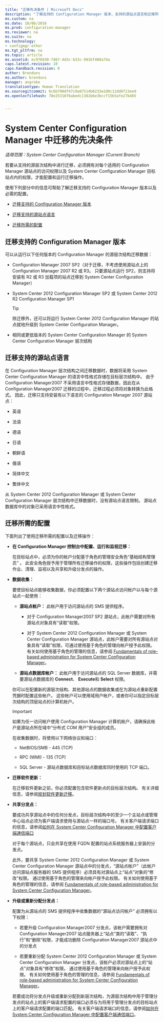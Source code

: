 ```yaml
---
title: "迁移先决条件 | Microsoft Docs"
description: "了解支持的 Configuration Manager 版本、支持的源站点语言和迁移所需的配置。"
ms.custom: na
ms.date: 10/06/2016
ms.prod: configuration-manager
ms.reviewer: na
ms.suite: na
ms.technology:
- configmgr-other
ms.tgt_pltfrm: na
ms.topic: article
ms.assetid: ec976930-7467-4d3c-b33c-991bf408a74a
caps.latest.revision: 10
caps.handback.revision: 0
author: Brenduns
ms.author: brenduns
manager: angrobe
translationtype: Human Translation
ms.sourcegitcommit: 6cbb790df47c9a87514b0233e2d0c12dd6f23ee9
ms.openlocfilehash: 70e2531076abedc1381b6e3bccf15b5afe27b465


---
```

# <a name="prerequisites-for-migration-in-system-center-configuration-manager"></a>System Center Configuration Manager 中迁移的先决条件

*适用范围：System Center Configuration Manager (Current Branch)*

若要从支持的源层次结构中进行迁移，必须拥有对每个适用的 Configuration Manager 源站点的访问权限以及 System Center Configuration Manager 目标站点内的权限，才能配置和运行迁移操作。  

 使用下列部分中的信息可帮助了解迁移支持的 Configuration Manager 版本以及必需的配置。  

-   [迁移支持的 Configuration Manager 版本](#BKMK_SupportedMigrationVersions)  

-   [迁移支持的源站点语言](#BKMK_SorceSiteLanguage)  

-   [迁移所需的配置](#BKMK_Required_Configurations)  

##  <a name="a-namebkmksupportedmigrationversionsa-versions-of-configuration-manager-that-are-supported-for-migration"></a><a name="BKMK_SupportedMigrationVersions"></a> 迁移支持的 Configuration Manager 版本  
 可以从运行以下任何版本的 Configuration Manager 的源层次结构迁移数据：  

-   Configuration Manager 2007 SP2（对于迁移，不考虑使用源站点上的 Configuration Manager 2007 R2 或 R3。 只要源站点运行 SP2，则支持将安装有 R2 或 R3 加载项的站点迁移到 System Center Configuration Manager）  

-   System Center 2012 Configuration Manager SP2 或 System Center 2012 R2 Configuration Manager SP1  

    > [!TIP]  
    >  除迁移外，还可以将运行 System Center 2012 Configuration Manager 的站点就地升级到 System Center Configuration Manager。  

-   相同或更低版本的 System Center Configuration Manager 的 System Center Configuration Manager 层次结构  

##  <a name="a-namebkmksorcesitelanguagea-source-site-languages-that-are-supported-for-migration"></a><a name="BKMK_SorceSiteLanguage"></a> 迁移支持的源站点语言  
 在 Configuration Manager 层次结构之间迁移数据时，数据将采用 System Center Configuration Manager 的语言中性格式存储在目标层次结构中。 由于 Configuration Manager2007 不采用语言中性格式存储数据，因此在从 Configuration Manager2007 迁移的过程中，迁移过程必须将对象转换为此格式。 因此，迁移只支持安装有以下语言的 Configuration Manager 2007 源站点：  

-   英语  

-   法语  

-   德语  

-   日语  

-   朝鲜语  

-   俄语  

-   简体中文  

-   繁体中文  

从 System Center 2012 Configuration Manager 或 System Center Configuration Manager 层次结构中迁移数据时，没有源站点语言限制。 源站点数据库中的对象已采用语言中性格式。  

##  <a name="a-namebkmkrequiredconfigurationsa-required-configurations-for-migration"></a><a name="BKMK_Required_Configurations"></a> 迁移所需的配置  
下面列出了使用迁移所需的配置以及迁移操作：  

-   **在 Configuration Manager 控制台中配置、运行和监视迁移：**  

     在目标站点中，必须为你的帐户分配基于角色的管理安全角色“基础结构管理员” 。 此安全角色授予用于管理所有迁移操作的权限，这些操作包括创建迁移作业、清理、监视以及共享和升级分发点的操作。  

-   **数据收集：**  

     要使目标站点能够收集数据，你必须配置以下两个源站点访问帐户以与每个源站点一起使用：  

    -   **源站点帐户：** 此帐户用于访问源站点的 SMS 提供程序。  

        -   对于 Configuration Manager2007 SP2 源站点，此帐户需要对所有源站点对象具有“读取”权限。  

        -   对于 System Center 2012 Configuration Manager 或 System Center Configuration Manager 源站点，此帐户需要对所有源站点对象具有“读取”权限，可通过使用基于角色的管理向帐户授予此权限。 有关如何使用基于角色的管理的信息，请参阅 [Fundamentals of role-based administration for System Center Configuration Manager](../../core/understand/fundamentals-of-role-based-administration.md)。  

    -   **源站点数据库帐户：** 此帐户用于访问源站点的 SQL Server 数据库，并需要源站点数据库的 **Connect**、 **Execute**和 **Select** 权限。  

    你可以在配置新的源层次结构、其他源站点的数据收集或在为源站点重新配置凭据时配置这些帐户。 这些帐户可以使用域用户帐户，或者你可以指定目标层次结构的顶层站点的计算机帐户。  

    > [!IMPORTANT]  
    >  如果为任一访问帐户使用 Configuration Manager 计算机帐户，请确保此帐户是源站点所在域中“分布式 COM 用户”安全组的成员。  

    在收集数据时，将使用以下网络协议和端口：  

    -   NetBIOS/SMB - 445 (TCP)  

    -   RPC (WMI) - 135 (TCP)  

    -   SQL Server - 源站点数据库和目标站点数据库同时使用的 TCP 端口。  

-   **迁移软件更新：**  

     在迁移软件更新之前，你必须配置包含软件更新点的目标层次结构。 有关详细信息，请参阅[规划软件更新迁移](../../core/migration/planning-for-the-migration-of-objects.md#Plan_migrate_Software_updates)。  

-   **共享分发点：**  

     要成功共享源站点中的任何分发点，目标层次结构中的至少一个主站点或管理中心站点必须为客户端请求使用与源站点一样的端口号。 有关客户端请求端口的信息，请参阅[如何在 System Center Configuration Manager 中配置客户端通信端口](../../core/clients/deploy/configure-client-communication-ports.md)  

     对于每个源站点，只会共享在使用 FQDN 配置的站点系统服务器上安装的分发点。  

     此外，要共享 System Center 2012 Configuration Manager 或 System Center Configuration Manager 源站点中的分发点，“源站点帐户”（此帐户访问源站点服务器的 SMS 提供程序）必须具有对源站点上“站点”对象的“修改”权限。 通过使用基于角色的管理来向帐户授予此权限。 有关如何使用基于角色的管理的信息，请参阅 [Fundamentals of role-based administration for System Center Configuration Manager](../../core/understand/fundamentals-of-role-based-administration.md)。  


-   **升级或重新分配分发点：**  

     配置为从源站点的 SMS 提供程序中收集数据的“源站点访问帐户”  必须拥有以下权限：  

    -   若要升级 Configuration Manager2007 分发点，该帐户需要拥有对 Configuration Manager2007 站点服务器上“站点”类的“读取”、“执行”和“删除”权限，才能成功删除 Configuration Manager2007 源站点中的分发点  

    -   若要重新分配 System Center 2012 Configuration Manager 或 System Center Configuration Manager 分发点，该帐户必须对源站点上的“站点”对象具有“修改”权限。 通过使用基于角色的管理来向帐户授予此权限。 有关如何使用基于角色的管理的信息，请参阅 [Fundamentals of role-based administration for System Center Configuration Manager](../../core/understand/fundamentals-of-role-based-administration.md)。  

     若要成功将分发点升级或重新分配到新层次结构，为源层次结构中用于管理分发点的站点上的客户端请求配置的端口必须与为将用于管理分发点的目标站点上的客户端请求配置的端口匹配。 有关客户端请求端口的信息，请参阅[如何在 System Center Configuration Manager 中配置客户端通信端口](../../core/clients/deploy/configure-client-communication-ports.md)。  



<!--HONumber=Dec16_HO3-->


